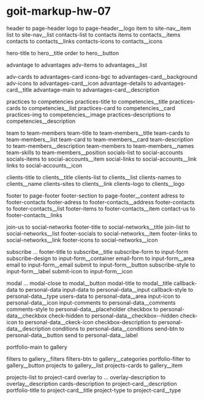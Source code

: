 # goit-markup-hw-07

<!-- HEADER -->
header to page-header
logo to page-header__logo
item to site-nav__item
list to site-nav__list
contacts-list to contacts
items to contacts__items
contacts to contacts__links
contacts-icons to contacts__icons

<!-- HERO -->
hero-title to hero__title
order to hero__button

<!-- Advantages -->
advantage to advantages
adv-items to advantages__list

adv-cards to advantages-card
icons-bgc to advantages-card__background
adv-icons to advantages-card__icon
advantage-details to advantages-card__title
advantage-main to advantages-card__description

 <!-- Сompetencies -->
practices to competencies
practices-title to competencies__title
practices-cards to competencies__list
practices-card to competencies__card
practices-img to competencies__image
practices-descriptions to competencies__description

<!-- Our team -->
team to team-members
team-title to team-members__title
team-cards to team-members__list
team-card to team-members__card
team-description to team-members__description
team-members to team-members__names
team-skills to team-members__position
socials-list to social-accounts
socials-items to social-accounts__item
social-links to social-accounts__link
links to social-accounts__icon

<!-- Clients -->
clients-title to clients__title
clients-list to clients__list
clients-names to clients__name
clients-sites to clients__link
clients-logo to clients__logo

<!-- Footer -->
footer to page-footer
footer-section to page-footer__content
adress to footer-contacts
footer-adress to footer-contacts__address
footer-contacts to footer-contacts__list
footer-items to footer-contacts__item
contact-us to footer-contacts__links

join-us to social-networks
footer-title to social-networks__title
join-list to social-networks__list
footer-socials to social-networks__item
footer-links to social-networks__link
footer-icons to social-networks__icon

subscribe ...
footer-title to subscribe__title
subscribe-form to input-form
subscribe-design to input-form__container
email-form to input-form__area
email to input-form__email
submit to input-form__button
subscribe-style to input-form__label
submit-icon to input-form__icon

<!-- Modal -->
modal ...
modal-close to modal__button
modal-title to modal__title
callback-data to personal-data
input-data to personal-data__input
callback-style to personal-data__type
users-data to personal-data__area
input-icon to personal-data__icon
input-comments to personal-data__comments
comments-style to personal-data__placeholder
checkbox to personal-data__checkbox
check-hidden to personal-data__checkbox--hidden
check-icon to personal-data__ckeck-icon
checkbox-description to personal-data__description
conditions to personal-data__conditions
send-btn to personal-data__button
send to personal-data__label

<!-- Portfolio -->
portfolio-main to gallery

filters to gallery__filters
filters-btn to gallery__categories
portfolio-filter to gallery__button
projects to gallery__list
projects-cards to gallery__item

projects-list to project-card
overlay to ...
overlay-description to overlay__description
cards-description to project-card__description
portfolio-title to project-card__title
project-type to project-card__type